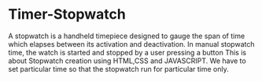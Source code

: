 # Timer-Stopwatch
A stopwatch is a handheld timepiece designed to gauge the span of time which elapses between its activation and deactivation. 
In manual stopwatch time, the watch is started and stopped by a user pressing a button
This is about Stopwatch creation using HTML,CSS and JAVASCRIPT.
We have to set particular time so that the stopwatch run for particular time only. 
